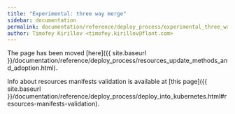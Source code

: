 ```yaml
---
title: "Experimental: three way merge"
sidebar: documentation
permalink: documentation/reference/deploy_process/experimental_three_way_merge.html
author: Timofey Kirillov <timofey.kirillov@flant.com>
---
```


The page has been moved [here]({{ site.baseurl }}/documentation/reference/deploy_process/resources_update_methods_and_adoption.html).

Info about resources manifests validation is available at [this page]({{ site.baseurl }}/documentation/reference/deploy_process/deploy_into_kubernetes.html#resources-manifests-validation).
